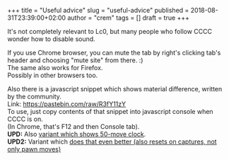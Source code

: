 +++
title = "Useful advice"
slug = "useful-advice"
published = 2018-08-31T23:39:00+02:00
author = "crem"
tags = []
draft = true
+++

It's not completely relevant to Lc0, but many people who follow CCCC wonder
how to disable sound.

<!--more-->

If you use Chrome browser, you can mute the tab by right's clicking tab's
header and choosing "mute site" from there. :)  
The same also works for Firefox.  
Possibly in other browsers too.

Also there is a javascript snippet which shows material difference, written by
the community.  
Link: <https://pastebin.com/raw/R3fY11zY>  
To use, just copy contents of that snippet into javascript console when CCCC
is on.  
(In Chrome, that's F12 and then Console tab).  
 **UPD:** Also [variant which shows 50-move clock](https://gist.githubusercontent.com/kostya/1f5c9ee3e814d0ddc8d7dc15f64c2f57/raw/237bcfc5b406e50e869604c58863edb6c96808f1/gistfile1.txt).  
 **UPD2:** Variant which [does that even better (also resets on captures, not only pawn moves)](https://gist.github.com/kostya/1f5c9ee3e814d0ddc8d7dc15f64c2f57)  


